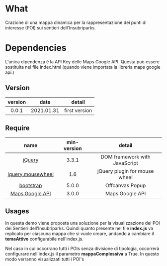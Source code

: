 # What

Crazione di una mappa dinamica per la rappresentazione dei punti di interesse (POI) sui sentieri dell'Insubriparks.

# Dependencies
L'unica dipendenza è la API Key delle Maps Google API. Questa può essere sostituita nel file index.html (quando viene
importata la libreria maps google api.)


## Version

| version  | date | detail        | 
| :-------:|:----:|:-------------:|
| 0.0.1    | 2021.01.31 | first version   |

## Require

| name  | min-version | detail    |
| :-------:|:----:|:-------------:|
| [jQuery](http://jquery.com/)   | 3.3.1  | DOM framework with JavaScript |
| [jquery.mousewheel](http://plugins.jquery.com/mousewheel/)   | 1.6  | jQuery plugin for mouse wheel |
| [bootstrap](https://cdn.jsdelivr.net/npm/bootstrap@5.0.2/dist/js/bootstrap.bundle.min.js)| 5.0.0| Offcanvas Popup    |
| [Maps Google API](https://maps.googleapis.com/maps/api/js)| 3.0.0| Maps Google API   |


## Usages
In questa demo viene proposta una soluzione per la visualizzazione dei POI dei Sentieri dell'Insubriparks.
Quindi quanto presente nel file **index.js** va replicato per ciascuna mappa che si vuole creare, andando a cambiare il
**temaAttivo** configurabile nell'index.js. 

Nel caso in cui occorrano tutti i POIs senza divisione di tipologia, occorrerà configurare nell'index.js il parametro
**mappaComplessiva** a True. In questo modo verranno visualizzati tutti i POI's
